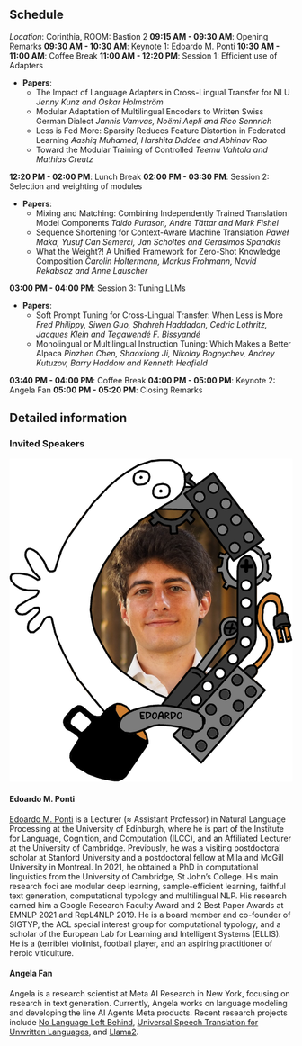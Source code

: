 ## Schedule
   *Location*: Corinthia, ROOM: Bastion 2
**09:15 AM - 09:30 AM**: Opening Remarks
**09:30 AM - 10:30 AM**: Keynote 1: Edoardo M. Ponti
**10:30 AM - 11:00 AM**: Coffee Break
**11:00 AM - 12:20 PM**: Session 1: Efficient use of Adapters
- **Papers**:
	- The Impact of Language Adapters in Cross-Lingual Transfer for NLU 
		  *Jenny Kunz and Oskar Holmström*
     -	Modular Adaptation of Multilingual Encoders to Written Swiss German Dialect
			*Jannis Vamvas, Noëmi Aepli and Rico Sennrich*
	- Less is Fed More: Sparsity Reduces Feature Distortion in Federated Learning
			*Aashiq Muhamed, Harshita Diddee and Abhinav Rao*
	- Toward the Modular Training of Controlled
			*Teemu Vahtola and Mathias Creutz*
			
**12:20 PM - 02:00 PM**: Lunch Break
**02:00 PM - 03:30 PM**: Session 2: Selection and weighting of modules
 - **Papers**:
	  - Mixing and Matching: Combining Independently Trained Translation Model Components
			*Taido Purason, Andre Tättar and Mark Fishel*
      - Sequence Shortening for Context-Aware Machine Translation
	        *Paweł Maka, Yusuf Can Semerci, Jan Scholtes and Gerasimos Spanakis*
      - What the Weight?! A Unified Framework for Zero-Shot Knowledge Composition
	        *Carolin Holtermann, Markus Frohmann, Navid Rekabsaz and Anne Lauscher*
	        
**03:00 PM - 04:00 PM**: Session 3: Tuning LLMs
 - **Papers**:
	- Soft Prompt Tuning for Cross-Lingual Transfer: When Less is More
			*Fred Philippy, Siwen Guo, Shohreh Haddadan, Cedric Lothritz, Jacques Klein and Tegawendé F. Bissyandé*
	- Monolingual or Multilingual Instruction Tuning: Which Makes a Better Alpaca
			*Pinzhen Chen, Shaoxiong Ji, Nikolay Bogoychev, Andrey Kutuzov, Barry Haddow and Kenneth Heafield*

**03:40 PM - 04:00 PM**: Coffee Break
**04:00 PM - 05:00 PM**: Keynote 2: Angela Fan
**05:00 PM - 05:20 PM**: Closing Remarks

## Detailed information

### Invited Speakers

![Edoardo M. Ponti](/assets/img/frame-EMP.png)

#### Edoardo M. Ponti

[Edoardo M. Ponti](https://ducdauge.github.io/) is a Lecturer (≈ Assistant Professor) in Natural Language Processing at the University of Edinburgh, where he is part of the Institute for Language, Cognition, and Computation (ILCC), and an Affiliated Lecturer at the University of Cambridge. Previously, he was a visiting postdoctoral scholar at Stanford University and a postdoctoral fellow at Mila and McGill University in Montreal. In 2021, he obtained a PhD in computational linguistics from the University of Cambridge, St John’s College. His main research foci are modular deep learning, sample-efficient learning, faithful text generation, computational typology and multilingual NLP. His research earned him a Google Research Faculty Award and 2 Best Paper Awards at EMNLP 2021 and RepL4NLP 2019. He is a board member and co-founder of SIGTYP, the ACL special interest group for computational typology, and a scholar of the European Lab for Learning and Intelligent Systems (ELLIS). He is a (terrible) violinist, football player, and an aspiring practitioner of heroic viticulture.


#### Angela Fan
Angela is a research scientist at Meta AI Research in New York, focusing on research in text generation. Currently, Angela works on language modeling and developing the line AI Agents Meta products. Recent research projects include [No Language Left Behind](https://ai.facebook.com/research/no-language-left-behind/), [Universal Speech Translation for Unwritten Languages](https://ai.facebook.com/blog/ai-translation-hokkien/), and [Llama2](https://ai.meta.com/llama/).


